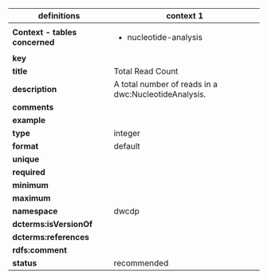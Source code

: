 | definitions | context 1 |
|-|-|
| **Context - tables concerned** | <ul><li>nucleotide-analysis</li></ul> |
| **key** |  |
| **title** | Total Read Count |
| **description** | A total number of reads in a dwc:NucleotideAnalysis. |
| **comments** |  |
| **example** |  |
| **type** | integer |
| **format** | default |
| **unique** |  |
| **required** |  |
| **minimum** |  |
| **maximum** |  |
| **namespace** | dwcdp |
| **dcterms:isVersionOf** |  |
| **dcterms:references** |  |
| **rdfs:comment** |  |
| **status** | recommended |
